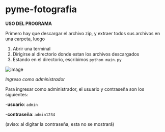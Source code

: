 # pyme-fotografia

**USO DEL PROGRAMA**

Primero hay que descargar el archivo zip, y extraer todos sus archivos en una carpeta, luego

1. Abrir una terminal
2. Dirigirse al directorio donde estan los archivos descargados
3. Estando en el directorio, escribimos `python main.py`

![image](https://user-images.githubusercontent.com/67171031/164614528-4f57de98-90ef-46cc-b500-081ae1751e11.png)



*Ingreso como administrador*

Para ingresar como administrador, el usuario y contraseña son los siguientes:

-**usuario**: `admin`

-**contraseña**: `admin1234`

(aviso: al digitar la contraseña, esta no se mostrará)
